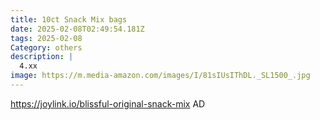 ```yaml
---
title: 10ct Snack Mix bags
date: 2025-02-08T02:49:54.181Z
tags: 2025-02-08
Category: others
description: |
  4.xx
image: https://m.media-amazon.com/images/I/81sIUsIThDL._SL1500_.jpg
---
```

https://joylink.io/blissful-original-snack-mix  AD